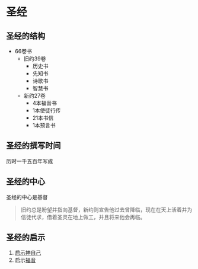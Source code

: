# 圣经
## 圣经的结构
- 66卷书
	- 旧约39卷
		- 历史书
		- 先知书
		- 诗歌书
		- 智慧书
	- 新约27卷
		- 4本福音书
		- 1本使徒行传
		- 21本书信
		- 1本预言书
## 圣经的撰写时间
历时一千五百年写成
## 圣经的中心
圣经的中心是基督
>旧约总是盼望并指向基督，新约则宣告他过去曾降临，现在在天上活着并为信徒代求，借着圣灵在地上做工，并且将来他会再临。
## 圣经的启示
1. [启示神自己](信仰/神.md)
2. 启示[福音](信仰/福音)